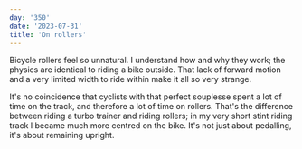 ```yaml
---
day: '350'
date: '2023-07-31'
title: 'On rollers'
---
```


Bicycle rollers feel so unnatural. I understand how and why they work; the physics are identical to riding a bike outside. That lack of forward motion and a very limited width to ride within make it all so very strange.

It's no coincidence that cyclists with that perfect souplesse spent a lot of time on the track, and therefore a lot of time on rollers. That's the difference between riding a turbo trainer and riding rollers; in my very short stint riding track I became much more centred on the bike. It's not just about pedalling, it's about remaining upright.
